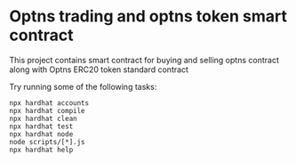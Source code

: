 # Optns trading and optns token smart contract

This project contains smart contract for buying and selling optns contract along with Optns ERC20 token standard contract 

Try running some of the following tasks:

```shell
npx hardhat accounts
npx hardhat compile
npx hardhat clean
npx hardhat test
npx hardhat node
node scripts/[*].js
npx hardhat help
```
